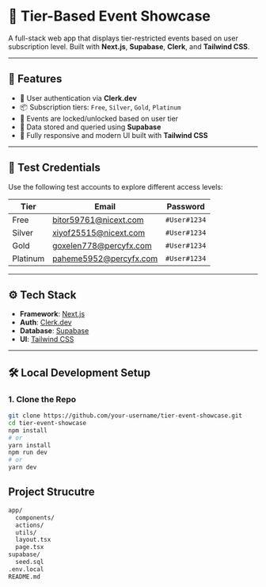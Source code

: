 
# 🎉 Tier-Based Event Showcase

A full-stack web app that displays tier-restricted events based on user subscription level. Built with **Next.js**, **Supabase**, **Clerk**, and **Tailwind CSS**.

---

## 🚀 Features

- 🔐 User authentication via **Clerk.dev**
- 📦 Subscription tiers: `Free`, `Silver`, `Gold`, `Platinum`
- 🎫 Events are locked/unlocked based on user tier
- 💾 Data stored and queried using **Supabase**
- 🎨 Fully responsive and modern UI built with **Tailwind CSS**

---

## 🧪 Test Credentials

Use the following test accounts to explore different access levels:

| Tier     | Email                          | Password     |
|----------|--------------------------------|--------------|
| Free     | bitor59761@nicext.com          | `#User#1234` |
| Silver   | xiyof25515@nicext.com          | `#User#1234` |
| Gold     | goxelen778@percyfx.com         | `#User#1234` |
| Platinum | paheme5952@percyfx.com         | `#User#1234` |

---

## ⚙️ Tech Stack

- **Framework**: [Next.js](https://nextjs.org/)
- **Auth**: [Clerk.dev](https://clerk.dev/)
- **Database**: [Supabase](https://supabase.com/)
- **UI**: [Tailwind CSS](https://tailwindcss.com/)

---

## 🛠️ Local Development Setup

### 1. Clone the Repo

```bash
git clone https://github.com/your-username/tier-event-showcase.git
cd tier-event-showcase
npm install
# or
yarn install
npm run dev
# or
yarn dev
```

## Project Strucutre
```bash
app/
  components/
  actions/
  utils/
  layout.tsx
  page.tsx
supabase/
  seed.sql
.env.local
README.md
```